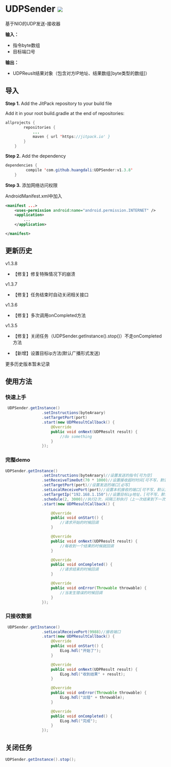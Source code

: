 # UDPSender  [![](https://jitpack.io/v/huangdali/UDPSender.svg)](https://jitpack.io/#huangdali/UDPSender)

基于NIO的UDP发送-接收器

**输入：**

- 指令byte数组
- 目标端口号

**输出：**

- UDPReuslt结果对象（包含对方IP地址、结果数组[byte类型的数组]）


## 导入

**Step 1.** Add the JitPack repository to your build file

Add it in your root build.gradle at the end of repositories:

```java
allprojects {
		repositories {
			...
			maven { url 'https://jitpack.io' }
		}
	}
```

**Step 2.** Add the dependency

```java
dependencies {
	     compile 'com.github.huangdali:UDPSender:v1.3.8'
	}
```


**Step 3.** 添加网络访问权限

AndroidManifest.xml中加入

```xml
<manifest ...>
    <uses-permission android:name="android.permission.INTERNET" />
    <application>
        ...
    </application>

</manifest>
```

## 更新历史

v1.3.8

- 【修复】修复特殊情况下的崩溃

v1.3.7

- 【修复】任务结束时自动关闭相关接口


 v1.3.6

- 【修复】多次调用onCompleted方法

 v1.3.5

- 【修复】关闭任务（UDPSender.getInstance().stop()）不走onCompleted方法

- 【新增】设置目标ip方法(默认广播形式发送)

更多历史版本暂未记录

## 使用方法

### 快速上手

```java
 UDPSender.getInstance()
                .setInstructions(byteAraary)
                .setTargetPort(port)
                .start(new UDPResultCallback() {
                    @Override
                    public void onNext(UDPResult result) {
                        //do something
                    }
                });
```

### 完整demo

```java
UDPSender.getInstance()
                .setInstructions(byteAraary)//设置发送的指令[可为空]
                .setReceiveTimeOut(70 * 1000)//设置接收超时时间[可不写，默认为60s]--超时70s就停止任务
                .setTargetPort(port)//设置发送的端口[必写]
                .setLocalReceivePort(port)//设置本机接收的端口[可不写，默认为目标端口]
                .setTargetIp("192.168.1.150")//设置目标ip地址，[可不写，默认广播]
                .schedule(2, 3000)//执行2次，间隔三秒执行（上一次结束到下一次开始的时间）
                .start(new UDPResultCallback() {

                    @Override
                    public void onStart() {
                        //请求开始的时候回调
                    }

                    @Override
                    public void onNext(UDPResult result) {
                        //每收到一个结果的时候就回调
                    }

                    @Override
                    public void onCompleted() {
                        //请求结束的时候回调
                    }

                    @Override
                    public void onError(Throwable throwable) {
                        //当发生错误的时候回调
                    }
                });
```

### 只接收数据

```java
 UDPSender.getInstance()
                .setLocalReceivePort(9988)//接收端口
                .start(new UDPResultCallback() {
                    @Override
                    public void onStart() {
                        ELog.hdl("开始了");
                    }

                    @Override
                    public void onNext(UDPResult result) {
                        ELog.hdl("收到结果" + result);
                    }

                    @Override
                    public void onError(Throwable throwable) {
                        ELog.hdl("出错" + throwable);
                    }

                    @Override
                    public void onCompleted() {
                        ELog.hdl("完成");
                    }
                });
```


## 关闭任务

```java
UDPSender.getInstance().stop();
```